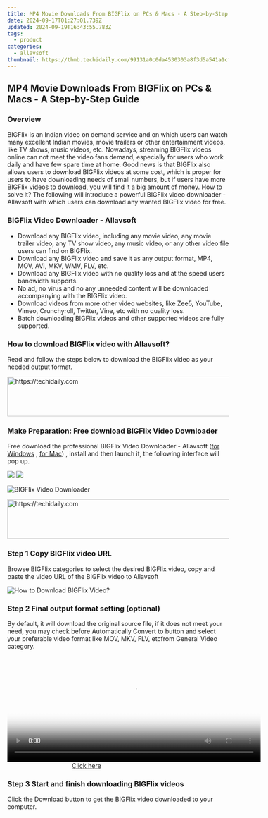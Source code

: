 ```yaml
---
title: MP4 Movie Downloads From BIGFlix on PCs & Macs - A Step-by-Step Guide
date: 2024-09-17T01:27:01.739Z
updated: 2024-09-19T16:43:55.783Z
tags:
  - product
categories:
  - allavsoft
thumbnail: https://thmb.techidaily.com/99131a0c0da4530303a8f3d5a541a1cf2cb9af3e3d24fd391ca764cff18f1395.jpg
---
```


## MP4 Movie Downloads From BIGFlix on PCs & Macs - A Step-by-Step Guide

### Overview

BIGFlix is an Indian video on demand service and on which users can watch many excellent Indian movies, movie trailers or other entertainment videos, like TV shows, music videos, etc. Nowadays, streaming BIGFlix videos online can not meet the video fans demand, especially for users who work daily and have few spare time at home. Good news is that BIGFlix also allows users to download BIGFlix videos at some cost, which is proper for users to have downloading needs of small numbers, but if users have more BIGFlix videos to download, you will find it a big amount of money. How to solve it? The following will introduce a powerful BIGFlix video downloader - Allavsoft with which users can download any wanted BIGFlix video for free.

### BIGFlix Video Downloader - Allavsoft

* Download any BIGFlix video, including any movie video, any movie trailer video, any TV show video, any music video, or any other video file users can find on BIGFlix.
* Download any BIGFlix video and save it as any output format, MP4, MOV, AVI, MKV, WMV, FLV, etc.
* Download any BIGFlix video with no quality loss and at the speed users bandwidth supports.
* No ad, no virus and no any unneeded content will be downloaded accompanying with the BIGFlix video.
* Download videos from more other video websites, like Zee5, YouTube, Vimeo, Crunchyroll, Twitter, Vine, etc with no quality loss.
* Batch downloading BIGFlix videos and other supported videos are fully supported.

### How to download BIGFlix video with Allavsoft?

Read and follow the steps below to download the BIGFlix video as your needed output format.

<!-- affiliate ads begin -->
<a href="https://appsumo.8odi.net/c/5597632/2037355/7443" target="_top" id="2037355">
  <img src="//a.impactradius-go.com/display-ad/7443-2037355" border="0" alt="https://techidaily.com" width="728" height="90"/>
</a>
<img height="0" width="0" src="https://appsumo.8odi.net/i/5597632/2037355/7443" style="position:absolute;visibility:hidden;" border="0" />
<!-- affiliate ads end -->

### Make Preparation: Free download BIGFlix Video Downloader

Free download the professional BIGFlix Video Downloader - Allavsoft ([for Windows](https://tools.techidaily.com/allavsoft/products/) , [for Mac](https://tools.techidaily.com/allavsoft/products/)) , install and then launch it, the following interface will pop up.

[![](https://www.allavsoft.com/how-to/../images/how-to/free-download-win.jpg)](https://tools.techidaily.com/allavsoft/products/) [![](https://www.allavsoft.com/how-to/../images/how-to/free-download-mac.jpg)](https://tools.techidaily.com/allavsoft/products/)

![BIGFlix Video Downloader](https://www.allavsoft.com/how-to/../images/allavsoft/screen-shot-600.jpg)

<!-- affiliate ads begin -->
<a href="https://ephamedtechinc.pxf.io/c/5597632/2137228/26400" target="_top" id="2137228">
  <img src="//a.impactradius-go.com/display-ad/26400-2137228" border="0" alt="https://techidaily.com" width="728" height="90"/>
</a>
<img height="0" width="0" src="https://ephamedtechinc.pxf.io/i/5597632/2137228/26400" style="position:absolute;visibility:hidden;" border="0" />
<!-- affiliate ads end -->

### Step 1 Copy BIGFlix video URL

Browse BIGFlix categories to select the desired BIGFlix video, copy and paste the video URL of the BIGFlix video to Allavsoft

![How to Download BIGFlix Video?](https://www.allavsoft.com/how-to/../images/how-to/download-rtmp-video/download-rtmp-video.jpg)

### Step 2 Final output format setting (optional)

By default, it will download the original source file, if it does not meet your need, you may check before Automatically Convert to button and select your preferable video format like MOV, MKV, FLV, etcfrom General Video category.

<!-- affiliate ads begin -->
<span id="1982461">
					<video width="576" height="240" style="cursor:pointer"
           poster="//a.impactradius-go.com/display-clicktoplayimage/1982461.png"
           onclick="if(!this.playClicked){this.play();this.setAttribute('controls',true);this.playClicked=true;}">
	   <source src="//a.impactradius-go.com/display-ad/22993-1982461">
	   <img src="//a.impactradius-go.com/display-clicktoplayimage/1982461.png" style="border: none; height: 100%; width: 100%; object-fit: contain">
	</video>
	<div style="width:360px;text-align:center"><a href="javascript:window.open(decodeURIComponent('https%3A%2F%2Fhomestyler.sjv.io%2Fc%2F5597632%2F1982461%2F22993'), '_blank');void(0);">Click here</a></div>
</span>
<img height="0" width="0" src="https://imp.pxf.io/i/5597632/1982461/22993" style="position:absolute;visibility:hidden;" border="0" />
<!-- affiliate ads end -->

### Step 3 Start and finish downloading BIGFlix videos

Click the Download button to get the BIGFlix video downloaded to your computer.

<ins class="adsbygoogle"
     style="display:block"
     data-ad-format="autorelaxed"
     data-ad-client="ca-pub-7571918770474297"
     data-ad-slot="1223367746"></ins>

<ins class="adsbygoogle"
     style="display:block"
     data-ad-client="ca-pub-7571918770474297"
     data-ad-slot="8358498916"
     data-ad-format="auto"
     data-full-width-responsive="true"></ins>
